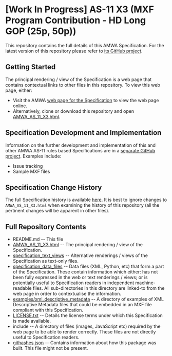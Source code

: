 # **[Work In Progress]** AS-11 X3 (MXF Program Contribution - HD Long GOP (25p, 50p))

This repository contains the full details of this AMWA Specification. For the latest version of this repository please refer to [its GitHub project](https://github.com/AMWA-TV/AS-11_X3/).

## Getting Started

The principal rendering / view of the Specification is a web page that contains contextual links to other files in this repository. To view this web page, either:
* Visit the AMWA [web page for the Specification](http://amwa.tv/projects/AS-11-X3.shtml) to view the web page online.
* Alternatively, clone or download this repository and open [AMWA_AS_11_X3.html](AMWA_AS_11_X3.html).

## Specification Development and Implementation

Information on the further development and implementation of this and other AMWA AS-11 rules based Specifications are in a [separate GitHub project](https://github.com/AMWA-TV/AS-11_Overview/). Examples include:
* Issue tracking
* Sample MXF files

## Specification Change History

The full Specification history is available [here](https://github.com/AMWA-TV/AS-11_X3/commits). It is best to ignore changes to `AMWA_AS_11_X3.html` when examining the history of this repository (all the pertinent changes will be apparent in other files).

## Full Repository Contents

* README.md -- This file
* [AMWA_AS_11_X3.html](AMWA_AS_11_X3.html) -- The principal rendering / view of the Specification.
* [specification_text_views](specification_text_views) -- Alternative renderings / views of the Specification as text-only files.
* [specification_data_files](specification_data_files) -- Data files (XML, Python, etc) that form a part of the Specification. These contain information which either: has not been fully expressed in the web or text renderings / views; or is potentially useful to Specification readers in independent machine-readable files. All sub-directories in this directory are linked-to from the web page in order to contextualise the information.
* [examples/xml_descriptive_metadata](examples/xml_descriptive_metadata) -- A directory of examples of XML Descriptive Metadata files that could be embedded in an MXF file compliant with this Specification.
* [LICENSE.txt](LICENSE.txt) -- Details the license terms under which this Specification is made available.
* include -- A directory of files (images, JavaScript etc) required by the web page to be able to render correctly. These files are not directly useful to Specification readers.
* [githashes.json](githashes.json) -- Contains information about how this package was built. This file might not be present.
